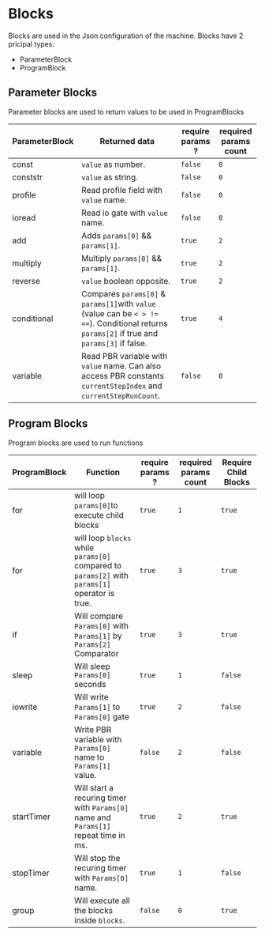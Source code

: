 # Blocks

Blocks are used in the Json configuration of the machine.
Blocks have 2 pricipal types:

* ParameterBlock
* ProgramBlock

## **Parameter Blocks**

Parameter blocks are used to return values to be used in ProgramBlocks

| ParameterBlock | Returned data | require params ? | required params count |
| -------------- | ------------- | ---------------- | ----------------------|
| const | `value` as number. | ```false```| ```0``` |
| conststr | `value` as string. | ```false```| ```0``` |
| profile | Read profile field with `value` name. | ```false```| ```0``` |
| ioread | Read io gate with `value` name. | ```false```| ```0``` |
| add | Adds `params[0]` && `params[1]`. | ```true```| ```2``` |
| multiply | Multiply `params[0]` && `params[1]`. | ```true```| ```2``` |
| reverse | `value` boolean opposite. | ```true```| ```2``` |
| conditional | Compares `params[0]` & `params[1]`with `value` (value can be `< > != ==`). Conditional  returns `params[2]` if true and `params[3]` if false. | ```true```| ```4```|
| variable | Read PBR variable with `value` name. Can also access PBR constants `currentStepIndex` and `currentStepRunCount`. | ```false```| ```0``` |

## **Program Blocks**

Program blocks are used to run functions

| ProgramBlock | Function | require params ? | required params count | Require Child Blocks |
| ------------ | -------- | ---------------- | ----------------------| -------------------- |
| for | will loop `params[0]`to execute child blocks | ```true```| ```1``` | ```true```|
| for | will loop `blocks` while `params[0]` compared to `params[2]` with `params[1]` operator is true. | ```true```| ```3``` | ```true```|
| if | Will compare `Params[0]` with `Params[1]` by `Params[2]` Comparator | ```true``` | ```3``` | ```true```|
| sleep | Will sleep `Params[0]` seconds | ```true```| ```1``` | ```false``` |
| iowrite | Will write `Params[1]` to `Params[0]` gate | ```true```| ```2``` | ```false``` |
| variable | Write PBR variable with `Params[0]` name to `Params[1]` value. | ```false```| ```2``` | ```false```|
| startTimer | Will start a recuring timer with `Params[0]` name and `Params[1]` repeat time in ms. | ```true```| ```2``` | ```true```|
| stopTimer | Will stop the recuring timer with `Params[0]` name. | ```true```| ```1``` | ```false```|
| group | Will execute all the blocks inside `blocks`. | ```false```| ```0``` | ```true```|
